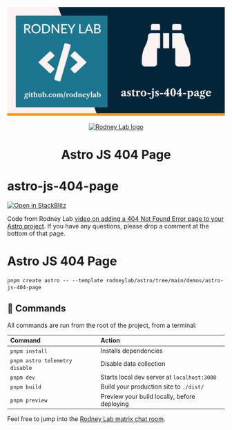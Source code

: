 <img src="../../images/rodneylab-github-astro-js-404-page.png" alt="Rodney Lab astro-contact-form Github banner">

<p align="center">
  <a aria-label="Open Rodney Lab site" href="https://rodneylab.com" rel="nofollow noopener noreferrer">
    <img alt="Rodney Lab logo" src="https://rodneylab.com/assets/icon.png" width="60" />
  </a>
</p>
<h1 align="center">
  Astro JS 404 Page
</h1>

# astro-js-404-page

[![Open in StackBlitz](https://developer.stackblitz.com/img/open_in_stackblitz.svg)](https://stackblitz.com/github/rodneylab/astro/tree/main/demos/astro-js-404-page)

Code from Rodney Lab <a aria-label="Open Rodney Lab blog post on Landing page to Anchor" href="https://rodneylab.com/astro-js-404-page/">video on adding a 404 Not Found Error page to your Astro project</a>. If you have any questions, please drop a comment at the bottom of that page.

# Astro JS 404 Page

```
pnpm create astro -- --template rodneylab/astro/tree/main/demos/astro-js-404-page
```

## 🧞 Commands

All commands are run from the root of the project, from a terminal:

| Command                        | Action                                       |
| :----------------------------- | :------------------------------------------- |
| `pnpm install`                 | Installs dependencies                        |
| `pnpm astro telemetry disable` | Disable data collection                      |
| `pnpm dev`                     | Starts local dev server at `localhost:3000`  |
| `pnpm build`                   | Build your production site to `./dist/`      |
| `pnpm preview`                 | Preview your build locally, before deploying |

Feel free to jump into the [Rodney Lab matrix chat room](https://matrix.to/#/%23rodney:matrix.org).
